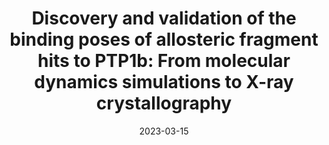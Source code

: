 ---
title: "Discovery and validation of the binding poses of allosteric fragment hits to PTP1b: From molecular dynamics simulations to X-ray crystallography"
date: "2023-03-15"
authors: "Greisman JB, Willmore L, Yeh CY, Giordanetto F, Shahamadtar S, Nisonoff H, Maragakis P, Shaw DE"
reviewers: "San Felipe CJ, Fraser J"
image: "/static/img/reviews/2023_greisman.png"

peer-review:
 - biorxiv_version: "2022.11.14.516467v2"
 - disqus: "2tiiqzd"
 - prereview_beta: "doi-10.1101-2022.11.14.516467"
---